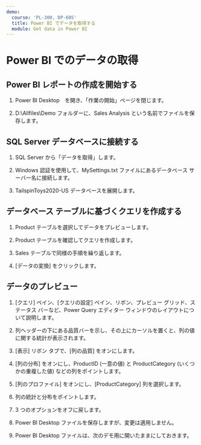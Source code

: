 ```yaml
---
demo:
  course: 'PL-300, DP-605'
  title: Power BI でデータを取得する
  module: Get data in Power BI
---
```


# Power BI でのデータの取得

## Power BI レポートの作成を開始する

1. Power BI Desktop　を開き、「作業の開始」ページを閉じます。

1. D:\Allfiles\Demo フォルダーに、Sales Analysis という名前でファイルを保存します。

## SQL Server データベースに接続する

1. SQL Server から「データを取得」します。

1. Windows 認証を使用して、MySettings.txt ファイルにあるデータベース サーバー名に接続します。

1. TailspinToys2020-US データベースを展開します。

## データベース テーブルに基づくクエリを作成する

1. Product テーブルを選択してデータをプレビューします。

1. Product テーブルを確認してクエリを作成します。

1. Sales テーブルで同様の手順を繰り返します。

1. [データの変換] をクリックします。

## データのプレビュー

1. [クエリ] ペイン、[クエリの設定] ペイン、リボン、プレビュー グリッド、ステータス バーなど、Power Query エディター ウィンドウのレイアウトについて説明します。

1. 列ヘッダーの下にある品質バーを示し、その上にカーソルを置くと、列の値に関する統計が表示されます。

1. [表示] リボン タブで、[列の品質] をオンにします。

1. [列の分布] をオンにし、ProductID (一意の値) と ProductCategory (いくつかの重複した値) などの列をポイントします。

1. [列のプロファイル] をオンにし、[ProductCategory] 列を選択します。

1. 列の統計と分布をポイントします。

1. 3 つのオプションをオフに戻します。

1. Power BI Desktop ファイルを保存しますが、変更は適用しません。

1. Power BI Desktop ファイルは、次のデモ用に開いたままにしておきます。
